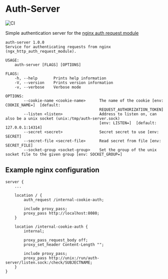 # Auth-Server
![CI](https://github.com/tripplet/auth-server/actions/workflows/ci.yml/badge.svg)

Simple authentication server for the [nginx auth request module](http://nginx.org/en/docs/http/ngx_http_auth_request_module.html)

```
auth-server 1.0.0
Service for authenticating requests from nginx (ngx_http_auth_request_module).

USAGE:
    auth-server [FLAGS] [OPTIONS]

FLAGS:
    -h, --help       Prints help information
    -V, --version    Prints version information
    -v, --verbose    Verbose mode

OPTIONS:
        --cookie-name <cookie-name>      The name of the cookie [env: COOKIE_NAME=]  [default:
                                         REQUEST_AUTHORIZATION_TOKEN]
        --listen <listen>                Address to listen on, can also be a unix socket (unix:/tmp/auth-server.sock)
                                         [env: LISTEN=]  [default: 127.0.0.1:14314]
        --secret <secret>                Secret secret to use [env: SECRET]
        --secret-file <secret-file>      Read secret from file [env: SECRET_FILE]
        --socket-group <socket-group>    Set the group of the unix socket file to the given group [env: SOCKET_GROUP=]
```

## Example nginx configuration

```nginx
server {
    ...

    location / {
        auth_request /internal-cookie-auth;

        include proxy_pass;
        proxy_pass http://localhost:8080;
    }

    location /internal-cookie-auth {
        internal;

        proxy_pass_request_body off;
        proxy_set_header Content-Length "";

        include proxy_pass;
        proxy_pass http://unix:/run/auth-server/listen.sock:/check/SUBJECTNAME;
    }
}
```
